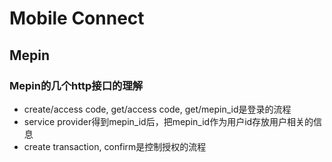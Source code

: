 # Mobile Connect

## Mepin

### Mepin的几个http接口的理解
* create/access code, get/access code, get/mepin_id是登录的流程
* service provider得到mepin_id后，把mepin_id作为用户id存放用户相关的信息
* create transaction, confirm是控制授权的流程